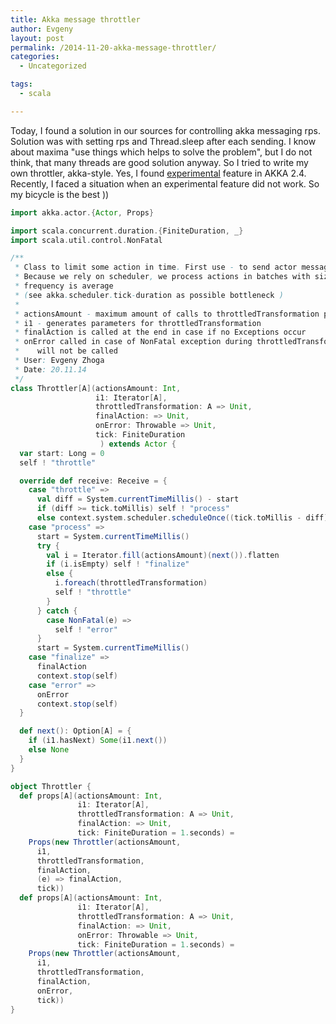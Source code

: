```yaml
---
title: Akka message throttler
author: Evgeny
layout: post
permalink: /2014-11-20-akka-message-throttler/
categories:
  - Uncategorized

tags:
  - scala

---
```


Today, I found a solution in our sources for controlling akka messaging rps. Solution was with setting rps and Thread.sleep after each sending.
I know about maxima "use things which helps to solve the problem", but I do not think, that many threads are good solution anyway. So I tried to write my own throttler, akka-style.
Yes, I found [experimental](http://doc.akka.io/docs/akka/snapshot/contrib/throttle.html) feature in AKKA 2.4. Recently, I faced a situation when an experimental feature did not work. So my bicycle is the best ))

~~~ scala
import akka.actor.{Actor, Props}

import scala.concurrent.duration.{FiniteDuration, _}
import scala.util.control.NonFatal

/**
 * Class to limit some action in time. First use - to send actor messages with given RPS.
 * Because we rely on scheduler, we process actions in batches with size actionsAmount, so
 * frequency is average
 * (see akka.scheduler.tick-duration as possible bottleneck )
 *
 * actionsAmount - maximum amount of calls to throttledTransformation per tick (which is 1 second by default)
 * i1 - generates parameters for throttledTransformation
 * finalAction is called at the end in case if no Exceptions occur
 * onError called in case of NonFatal exception during throttledTransformation. Process is stopped and finalAction
 *    will not be called
 * User: Evgeny Zhoga
 * Date: 20.11.14
 */
class Throttler[A](actionsAmount: Int,
                   i1: Iterator[A],
                   throttledTransformation: A => Unit,
                   finalAction: => Unit,
                   onError: Throwable => Unit,
                   tick: FiniteDuration
                    ) extends Actor {
  var start: Long = 0
  self ! "throttle"

  override def receive: Receive = {
    case "throttle" =>
      val diff = System.currentTimeMillis() - start
      if (diff >= tick.toMillis) self ! "process"
      else context.system.scheduler.scheduleOnce((tick.toMillis - diff) milliseconds, self, "process")(context.dispatcher, self)
    case "process" =>
      start = System.currentTimeMillis()
      try {
        val i = Iterator.fill(actionsAmount)(next()).flatten
        if (i.isEmpty) self ! "finalize"
        else {
          i.foreach(throttledTransformation)
          self ! "throttle"
        }
      } catch {
        case NonFatal(e) =>
          self ! "error"
      }
      start = System.currentTimeMillis()
    case "finalize" =>
      finalAction
      context.stop(self)
    case "error" =>
      onError
      context.stop(self)
  }

  def next(): Option[A] = {
    if (i1.hasNext) Some(i1.next())
    else None
  }
}

object Throttler {
  def props[A](actionsAmount: Int,
               i1: Iterator[A],
               throttledTransformation: A => Unit,
               finalAction: => Unit,
               tick: FiniteDuration = 1.seconds) =
    Props(new Throttler(actionsAmount,
      i1,
      throttledTransformation,
      finalAction,
      (e) => finalAction,
      tick))
  def props[A](actionsAmount: Int,
               i1: Iterator[A],
               throttledTransformation: A => Unit,
               finalAction: => Unit,
               onError: Throwable => Unit,
               tick: FiniteDuration = 1.seconds) =
    Props(new Throttler(actionsAmount,
      i1,
      throttledTransformation,
      finalAction,
      onError,
      tick))
}
~~~  